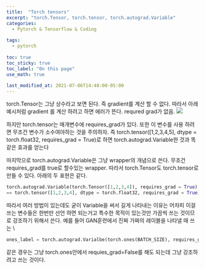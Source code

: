 ```yaml
---
title:  "Torch tensors"
excerpt: "torch.Tensor, torch.tensor, torch.autograd.Variable"
categories:
  - Pytorch & Tensorflow & Coding
  
tags:
  - pytorch
  
toc: true
toc_sticky: true
toc_label: "On this page"
use_math: true
    
last_modified_at: 2021-07-06T14:48:00-05:00
---
```


torch.Tensor는 그냥 상수라고 보면 된다. 즉 gradient를 계산 할 수 없다. 따라서 아래 예시처럼 gradient 를 계산 하려고 하면 에러가 뜬다. requred grad가 없음. 
![](/assets/images/2021-07-06-torch_tensors/1.JPG)

하지만 torch.tensor는 매개변수에 requires_grad가 있다. 또한 이 변수를 사용 하려면 무조건 변수가 소수여야하는 것을 주의하자. 즉 torch.tensor([1,2,3,4,5], dtype = torch.float32, requires_grad = True)로 하면 torch.autograd.Variable한 것과 똑같은 효과를 얻는다

 

마지막으로 torch.autograd.Variable은 그냥 wrapper의 개념으로 쓴다. 무조건 requires_grad를 true로 할수있는 wrapper. 따라서 torch.Tensor도 torch.tensor로 만들 수 있다. 
아래의 두 표현은 같다. 
```python
torch.autograd.Variable(torch.Tensor([1,2,3,4]), requires_grad = True) 
== torch.tensor([1,2,3,4], dtype = torch.float32, requires_grad = True)
```
 

따라서 여러 방법이 있는데도 굳이 Variable을 써서 길게 나타내는 이유는 어차피 이걸 쓰는 변수들은 한번만 선언 하면 되는거고 특수한 목적이 있는것만 가끔씩 쓰는 것이므로 강조하기 위해서 쓴다. 
예를 들어 GAN훈련에서 진짜 가짜의 레이블을 나타낼 때 쓰는 \
```python
ones_label = torch.autograd.Varialbe(torch.ones(BATCH_SIZE), requires_grad = False).to(device)
```
같은 경우는 그냥 torch.ones안에서 requies_grad=False를 해도 되는데 그냥 강조하려고 쓰는 것이다. 